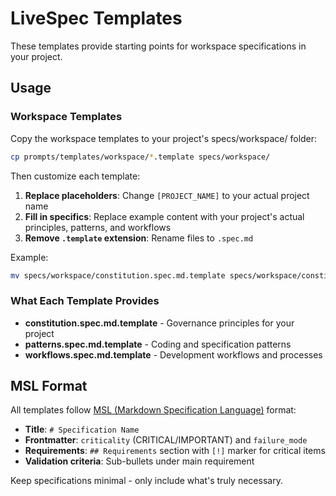 # LiveSpec Templates

These templates provide starting points for workspace specifications in your project.

## Usage

### Workspace Templates

Copy the workspace templates to your project's specs/workspace/ folder:

```bash
cp prompts/templates/workspace/*.template specs/workspace/
```

Then customize each template:

1. **Replace placeholders**: Change `[PROJECT_NAME]` to your actual project name
2. **Fill in specifics**: Replace example content with your project's actual principles, patterns, and workflows
3. **Remove `.template` extension**: Rename files to `.spec.md`

Example:
```bash
mv specs/workspace/constitution.spec.md.template specs/workspace/constitution.spec.md
```

### What Each Template Provides

- **constitution.spec.md.template** - Governance principles for your project
- **patterns.spec.md.template** - Coding and specification patterns
- **workflows.spec.md.template** - Development workflows and processes

## MSL Format

All templates follow [MSL (Markdown Specification Language)](https://github.com/chrs-myrs/msl-specification) format:
- **Title**: `# Specification Name`
- **Frontmatter**: `criticality` (CRITICAL/IMPORTANT) and `failure_mode`
- **Requirements**: `## Requirements` section with `[!]` marker for critical items
- **Validation criteria**: Sub-bullets under main requirement

Keep specifications minimal - only include what's truly necessary.

